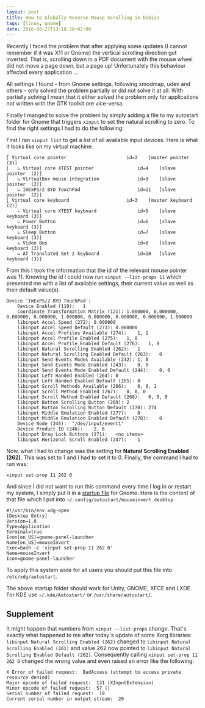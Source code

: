 ```yaml
---
layout: post
title: How to Globally Reverse Mouse Scrolling in Debian
tags: [linux, gnome]
date: 2016-08-27T13:18:28+02:00
---
```


Recently I faced the problem that after applying some updates (I cannot remember if it was X11 or Gnome) the vertical scrolling direction got inverted. That is, scrolling down in a PDF document with the mouse wheel did not move a page down, but a page up! Unfortunately this behaviour affected every application ...

All settings I found - from Gnome settings, following xmodmap, udev and others - only solved the problem partially or did not solve it at all. With partially solving I mean that it either solved the problem only for applications not written with the GTK toolkit ore vice-versa.

Finally I manged to solve the problem by simply adding a file to my autostart folder for Gnome that triggers `xinput` to set the natural scrolling to zero. To find the right settings I had to do the following:

First I ran `xinput list` to get a list of all available input devices. Here is what it looks like on my virtual machine:

    ⎡ Virtual core pointer                    	id=2	[master pointer  (3)]
    ⎜   ↳ Virtual core XTEST pointer              	id=4	[slave  pointer  (2)]
    ⎜   ↳ VirtualBox mouse integration            	id=9	[slave  pointer  (2)]
    ⎜   ↳ ImExPS/2 BYD TouchPad                   	id=11	[slave  pointer  (2)]
    ⎣ Virtual core keyboard                   	id=3	[master keyboard (2)]
        ↳ Virtual core XTEST keyboard             	id=5	[slave  keyboard (3)]
        ↳ Power Button                            	id=6	[slave  keyboard (3)]
        ↳ Sleep Button                            	id=7	[slave  keyboard (3)]
        ↳ Video Bus                               	id=8	[slave  keyboard (3)]
        ↳ AT Translated Set 2 keyboard            	id=10	[slave  keyboard (3)]

From this I took the information that the id of the relevant mouse pointer was 11. Knowing the id I could now run `xinput --list-props 11` which presented me with a list of available settings, their current value as well as their default value(s).

    Device 'ImExPS/2 BYD TouchPad':
        Device Enabled (119):	1
        Coordinate Transformation Matrix (121):	1.000000, 0.000000, 0.000000, 0.000000, 1.000000, 0.000000, 0.000000, 0.000000, 1.000000
        libinput Accel Speed (272):	0.000000
        libinput Accel Speed Default (273):	0.000000
        libinput Accel Profiles Available (274):	1, 1
        libinput Accel Profile Enabled (275):	1, 0
        libinput Accel Profile Enabled Default (276):	1, 0
        libinput Natural Scrolling Enabled (262):	1
        libinput Natural Scrolling Enabled Default (263):	0
        libinput Send Events Modes Available (242):	1, 0
        libinput Send Events Mode Enabled (243):	0, 0
        libinput Send Events Mode Enabled Default (244):	0, 0
        libinput Left Handed Enabled (264):	0
        libinput Left Handed Enabled Default (265):	0
        libinput Scroll Methods Available (266):	0, 0, 1
        libinput Scroll Method Enabled (267):	0, 0, 0
        libinput Scroll Method Enabled Default (268):	0, 0, 0
        libinput Button Scrolling Button (269):	2
        libinput Button Scrolling Button Default (270):	274
        libinput Middle Emulation Enabled (277):	0
        libinput Middle Emulation Enabled Default (278):	0
        Device Node (245):	"/dev/input/event1"
        Device Product ID (246):	2, 6
        libinput Drag Lock Buttons (271):	<no items>
        libinput Horizonal Scroll Enabled (247):	1


Now, what I had to change was the setting for __Natural Scrolling Enabled (262)__. This was set to 1 and I had to set it to 0. Finally, the command I had to run was: 

    xinput set-prop 11 262 0
    
And since I did not want to run this command every time I log in or restart my system, I simply put it in a [startup file](https://developer.gnome.org/integration-guide/stable/desktop-files.html.en) for Gnome. Here is the content of that file which I put into `~/.config/autostart/mouseinvert.desktop`

    #!/usr/bin/env xdg-open
    [Desktop Entry]
    Version=1.0
    Type=Application
    Terminal=true
    Icon[en_US]=gnome-panel-launcher
    Name[en_US]=mouseInvert
    Exec=bash -c 'xinput set-prop 11 262 0'
    Name=mouseInvert
    Icon=gnome-panel-launcher

To apply this system wide for all users you should put this file into `/etc/xdg/autostart`.

The above startup folder should work for Unity, GNOME, XFCE and LXDE. For KDE use `~/.kde/Autostart/` or `/usr/share/autostart/`.

## Supplement
It might happen that numbers from `xinput --list-props` change. That's exactly what happened to me after today's 
update of some Xorg libraries: `libinput Natural Scrolling Enabled (262)` changed to `libinput Natural Scrolling Enabled (261)` and value 262 now pointed to `libinput Natural Scrolling Enabled Default (262)`. Consequently calling `xinput set-prop 11 262 0` changed the wrong value and even raised an error like the following:

    X Error of failed request:  BadAccess (attempt to access private resource denied)
    Major opcode of failed request:  131 (XInputExtension)
    Minor opcode of failed request:  57 ()
    Serial number of failed request:  19
    Current serial number in output stream:  20
    


